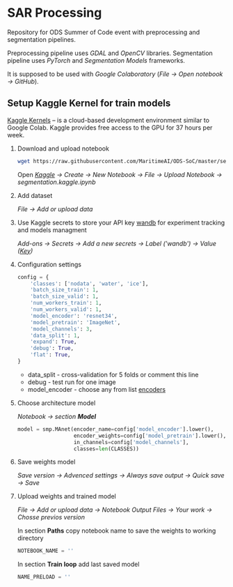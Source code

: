 # SAR Processing

Repository for ODS Summer of Code event with preprocessing and segmentation pipelines.

Preprocessing pipeline uses _GDAL_ and _OpenCV_ libraries. Segmentation pipeline uses _PyTorch_ and _Segmentation Models_ frameworks.

It is supposed to be used with _Google Colaboratory_ (_File -> Open notebook -> GitHub_).


## Setup Kaggle Kernel for train models

[Kaggle Kernels](https://www.kaggle.com/) – is a cloud-based development environment similar to Google Colab. Kaggle provides free access to the GPU for 37 hours per week.

1. Download and upload notebook

   ``` bash
   wget https://raw.githubusercontent.com/MaritimeAI/ODS-SoC/master/segmentation.kaggle.ipynb
   ```
   Open *[Kaggle](https://www.kaggle.com/) → Create → New Notebook → File → Upload Notebook → segmentation.kaggle.ipynb*

2. Add dataset

   *File → Add or upload data*

3. Use Kaggle secrets to store your API key [wandb](wandb.ai) for experiment tracking and models managment

   *Add-ons → Secrets → Add a new secrets → Label ('wandb') → Value ([Key](https://wandb.ai/authorize))*

4. Configuration settings

   ``` Python
   config = {
       'classes': ['nodata', 'water', 'ice'],
       'batch_size_train': 1,
       'batch_size_valid': 1,
       'num_workers_train': 1,
       'num_workers_valid': 1,
       'model_encoder': 'resnet34',
       'model_pretrain': 'ImageNet',
       'model_channels': 3,
       'data_split': 1,
       'expand': True,
       'debug': True,
       'flat': True,
   }
   ```
   - data_split - cross-validation for 5 folds or comment this line
   - debug - test run for one image
   - model_encoder - choose any from list [encoders](https://github.com/qubvel/segmentation_models.pytorch#encoders-)

5. Choose architecture model

   *Notebook → section __Model__*
   ```Python
   model = smp.MAnet(encoder_name=config['model_encoder'].lower(),
                     encoder_weights=config['model_pretrain'].lower(),
                     in_channels=config['model_channels'],
                     classes=len(CLASSES))
   ```
6. Save weights model

   *Save version → Advenced settings → Always save output → Quick save → Save*

7. Upload weights and trained model

   *File → Add or upload data → Notebook Output Files → Your work → Chosse previos version*

   In section __Paths__ copy notebook name to save the weights to working directory

   ``` Python
   NOTEBOOK_NAME = ''
   ```
   In section __Train loop__ add last saved model

   ```Python
   NAME_PRELOAD = ''
   ```


